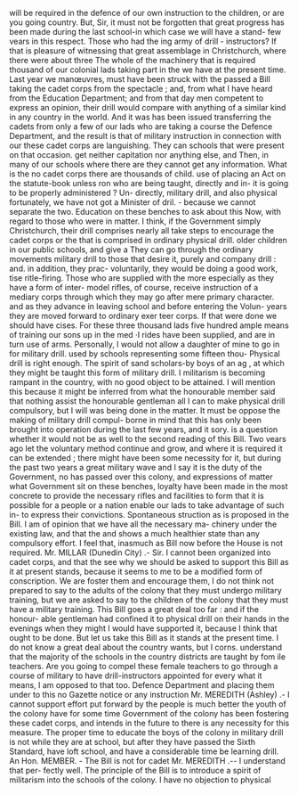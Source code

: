 will be required in the defence of our own instruction to the children, or are you going country. But, Sir, it must not be forgotten that great progress has been made during the last school-in which case we will have a stand- few vears in this respect. Those who had the ing army of drill - instructors? If that is pleasure of witnessing that great assemblage in Christchurch, where there were about three The whole of the machinery that is required thousand of our colonial lads taking part in the we have at the present time. Last year we manœuvres, must have been struck with the passed a Bill taking the cadet corps from the spectacle ; and, from what I have heard from the Education Department; and from that day men competent to express an opinion, their drill would compare with anything of a similar kind in any country in the world. And it was has been issued transferring the cadets from only a few of our lads who are taking a course the Defence Department, and the result is that of military instruction in connection with our these cadet corps are languishing. They can schools that were present on that occasion. get neither capitation nor anything else, and Then, in many of our schools where there are they cannot get any information. What is the no cadet corps there are thousands of child. use of placing an Act on the statute-book unless ron who are being taught, directly and in- it is going to be properly administered ? Un- directly, military drill, and also physical fortunately, we have not got a Minister of dril. - because we cannot separate the two. Education on these benches to ask about this Now, with regard to those who were in matter. I think, if the Government simply Christchurch, their drill comprises nearly all take steps to encourage the cadet corps or the that is comprised in ordinary physical drill. older children in our public schools, and give a They can go through the ordinary movements military drill to those that desire it, purely and company drill : and. in addition, they prac- voluntarily, they would be doing a good work, tise ritle-firing. Those who are supplied with the more especially as they have a form of inter- model rifles, of course, receive instruction of a mediary corps through which they may go after mere primary character. and as they advance in leaving school and before entering the Volun- years they are moved forward to ordinary exer teer corps. If that were done we should have cises. For these three thousand lads five hundred ample means of training our sons up in the med ·I rides have been supplied, and are in turn use of arms. Personally, I would not allow a daughter of mine to go in for military drill. used by schools representing some fifteen thou- Physical drill is right enough. The spirit of sand scholars-by boys of an ag , at which they might be taught this form of military drill. I militarism is becoming rampant in the country, with no good object to be attained. I will mention this because it might be inferred from what the honourable member said that nothing assist the honourable gentleman all I can to make physical drill compulsory, but I will was being done in the matter. It must be oppose the making of military drill compul- borne in mind that this has only been brought into operation during the last few years, and it sory. is a question whether it would not be as well to the second reading of this Bill. Two vears ago let the voluntary method continue and grow, and where it is required it can be extended ; there might have been some necessity for it, but during the past two years a great military wave and I say it is the duty of the Government, no has passed over this colony, and expressions of matter what Government sit on these benches, loyalty have been made in the most concrete to provide the necessary rifles and facilities to form that it is possible for a people or a nation enable our lads to take advantage of such in- to express their convictions. Spontaneous struction as is proposed in the Bill. I am of opinion that we have all the necessary ma- chinery under the existing law, and that the and shows a much healthier state than any compulsory effort. I feel that, inasmuch as Bill now before the House is not required. Mr. MILLAR (Dunedin City) .- Sir. I cannot been organized into cadet corps, and that the see why we should be asked to support this Bill as it at present stands, because it seems to me to be a modified form of conscription. We are foster them and encourage them, I do not think not prepared to say to the adults of the colony that they must undergo military training, but we are asked to say to the children of the colony that they must have a military training. This Bill goes a great deal too far : and if the honour- able gentleman had confined it to physical drill on their hands in the evenings when they might I would have supported it, because I think that ought to be done. But let us take this Bill as it stands at the present time. I do not know a great deal about the country wants, but I corns. understand that the majority of the schools in the country districts are taught by fom ile teachers. Are you going to compel these female teachers to go through a course of military to have drill-instructors appointed for every what it means, I am opposed to that too. Defence Department and placing them under to this no Gazette notice or any instruction Mr. MEREDITH (Ashley) .- I cannot support effort put forward by the people is much better the youth of the colony have for some time Government of the colony has been fostering these cadet corps, and intends in the future to there is any necessity for this measure. The proper time to educate the boys of the colony in military drill is not while they are at school, but after they have passed the Sixth Standard, have loft school, and have a considerable time be learning drill. An Hon. MEMBER. - The Bill is not for cadet Mr. MEREDITH .-- I understand that per- fectly well. The principle of the Bill is to introduce a spirit of militarism into the schools of the colony. I have no objection to physical 